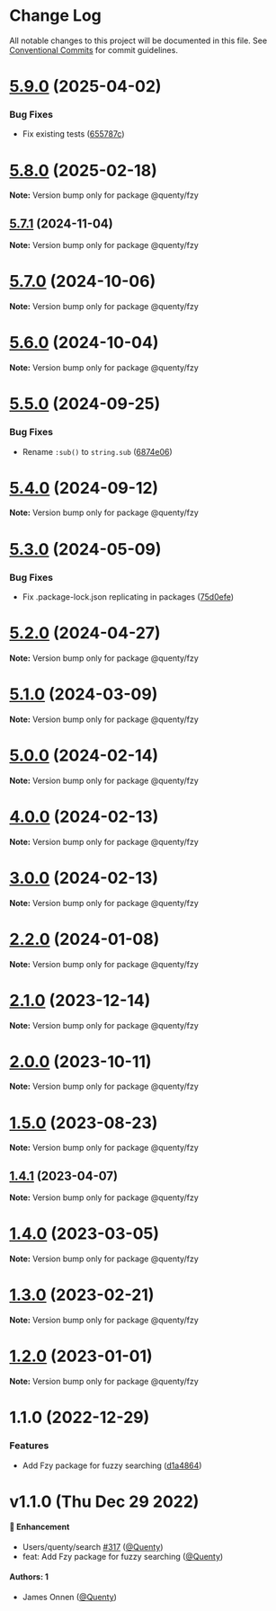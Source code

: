 # Change Log

All notable changes to this project will be documented in this file.
See [Conventional Commits](https://conventionalcommits.org) for commit guidelines.

# [5.9.0](https://github.com/Quenty/NevermoreEngine/compare/@quenty/fzy@5.8.0...@quenty/fzy@5.9.0) (2025-04-02)


### Bug Fixes

* Fix existing tests ([655787c](https://github.com/Quenty/NevermoreEngine/commit/655787ced1139136e12f81800e229aa076731561))





# [5.8.0](https://github.com/Quenty/NevermoreEngine/compare/@quenty/fzy@5.7.1...@quenty/fzy@5.8.0) (2025-02-18)

**Note:** Version bump only for package @quenty/fzy





## [5.7.1](https://github.com/Quenty/NevermoreEngine/compare/@quenty/fzy@5.7.0...@quenty/fzy@5.7.1) (2024-11-04)

**Note:** Version bump only for package @quenty/fzy





# [5.7.0](https://github.com/Quenty/NevermoreEngine/compare/@quenty/fzy@5.6.0...@quenty/fzy@5.7.0) (2024-10-06)

**Note:** Version bump only for package @quenty/fzy





# [5.6.0](https://github.com/Quenty/NevermoreEngine/compare/@quenty/fzy@5.5.0...@quenty/fzy@5.6.0) (2024-10-04)

**Note:** Version bump only for package @quenty/fzy





# [5.5.0](https://github.com/Quenty/NevermoreEngine/compare/@quenty/fzy@5.4.0...@quenty/fzy@5.5.0) (2024-09-25)


### Bug Fixes

* Rename `:sub()` to `string.sub` ([6874e06](https://github.com/Quenty/NevermoreEngine/commit/6874e06e456d7094a2d7f25a3a7b24a40d77fe3c))





# [5.4.0](https://github.com/Quenty/NevermoreEngine/compare/@quenty/fzy@5.3.0...@quenty/fzy@5.4.0) (2024-09-12)

**Note:** Version bump only for package @quenty/fzy





# [5.3.0](https://github.com/Quenty/NevermoreEngine/compare/@quenty/fzy@5.2.0...@quenty/fzy@5.3.0) (2024-05-09)


### Bug Fixes

* Fix .package-lock.json replicating in packages ([75d0efe](https://github.com/Quenty/NevermoreEngine/commit/75d0efeef239f221d93352af71a5b3e930ec23c5))





# [5.2.0](https://github.com/Quenty/NevermoreEngine/compare/@quenty/fzy@5.1.0...@quenty/fzy@5.2.0) (2024-04-27)

**Note:** Version bump only for package @quenty/fzy





# [5.1.0](https://github.com/Quenty/NevermoreEngine/compare/@quenty/fzy@5.0.0...@quenty/fzy@5.1.0) (2024-03-09)

**Note:** Version bump only for package @quenty/fzy





# [5.0.0](https://github.com/Quenty/NevermoreEngine/compare/@quenty/fzy@4.0.0...@quenty/fzy@5.0.0) (2024-02-14)

**Note:** Version bump only for package @quenty/fzy





# [4.0.0](https://github.com/Quenty/NevermoreEngine/compare/@quenty/fzy@3.0.0...@quenty/fzy@4.0.0) (2024-02-13)

**Note:** Version bump only for package @quenty/fzy





# [3.0.0](https://github.com/Quenty/NevermoreEngine/compare/@quenty/fzy@2.2.0...@quenty/fzy@3.0.0) (2024-02-13)

**Note:** Version bump only for package @quenty/fzy





# [2.2.0](https://github.com/Quenty/NevermoreEngine/compare/@quenty/fzy@2.1.0...@quenty/fzy@2.2.0) (2024-01-08)

**Note:** Version bump only for package @quenty/fzy





# [2.1.0](https://github.com/Quenty/NevermoreEngine/compare/@quenty/fzy@2.0.0...@quenty/fzy@2.1.0) (2023-12-14)

**Note:** Version bump only for package @quenty/fzy





# [2.0.0](https://github.com/Quenty/NevermoreEngine/compare/@quenty/fzy@1.5.0...@quenty/fzy@2.0.0) (2023-10-11)

**Note:** Version bump only for package @quenty/fzy





# [1.5.0](https://github.com/Quenty/NevermoreEngine/compare/@quenty/fzy@1.4.1...@quenty/fzy@1.5.0) (2023-08-23)

**Note:** Version bump only for package @quenty/fzy





## [1.4.1](https://github.com/Quenty/NevermoreEngine/compare/@quenty/fzy@1.4.0...@quenty/fzy@1.4.1) (2023-04-07)

**Note:** Version bump only for package @quenty/fzy





# [1.4.0](https://github.com/Quenty/NevermoreEngine/compare/@quenty/fzy@1.3.0...@quenty/fzy@1.4.0) (2023-03-05)

**Note:** Version bump only for package @quenty/fzy





# [1.3.0](https://github.com/Quenty/NevermoreEngine/compare/@quenty/fzy@1.2.0...@quenty/fzy@1.3.0) (2023-02-21)

**Note:** Version bump only for package @quenty/fzy





# [1.2.0](https://github.com/Quenty/NevermoreEngine/compare/@quenty/fzy@1.1.0...@quenty/fzy@1.2.0) (2023-01-01)

**Note:** Version bump only for package @quenty/fzy





# 1.1.0 (2022-12-29)


### Features

* Add Fzy package for fuzzy searching ([d1a4864](https://github.com/Quenty/NevermoreEngine/commit/d1a486423c84db737895c65c4b7f44005bc48e2f))





# v1.1.0 (Thu Dec 29 2022)

#### 🚀 Enhancement

- Users/quenty/search [#317](https://github.com/Quenty/NevermoreEngine/pull/317) ([@Quenty](https://github.com/Quenty))
- feat: Add Fzy package for fuzzy searching ([@Quenty](https://github.com/Quenty))

#### Authors: 1

- James Onnen ([@Quenty](https://github.com/Quenty))
